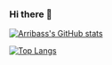 ### Hi there 👋

<!--
**arribass/arribass** is a ✨ _special_ ✨ repository because its `README.md` (this file) appears on your GitHub profile.

Here are some ideas to get you started:

- 🔭 I’m currently working on ...
- 🌱 I’m currently learning ...
- 👯 I’m looking to collaborate on ...
- 🤔 I’m looking for help with ...
- 💬 Ask me about ...
- 📫 How to reach me: ...
- 😄 Pronouns: ...
- ⚡ Fun fact: ...
-->
[![Arribass's GitHub stats](https://github-readme-stats-arribas.vercel.app/api?username=arribass&count_private=true)](https://github.com/arribass/github-readme-stats)

[![Top Langs](https://github-readme-stats-arribas.vercel.app/api/top-langs/?username=arribass&layout=compact&exclude_repo=github-readme-stats)](https://github.com/arribass/github-readme-stats)
